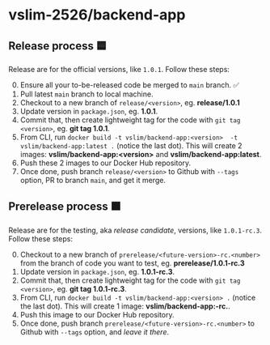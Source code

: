 # vslim-2526/backend-app

## Release process 🟦

Release are for the official versions, like `1.0.1`. Follow these steps:

0. Ensure all your to-be-released code be merged to `main` branch. ✅
1. Pull latest `main` branch to local machine.
2. Checkout to a new branch of `release/<version>`, eg. **release/1.0.1**
3. Update version in `package.json`, eg. **1.0.1**.
4. Commit that, then create lightweight tag for the code with `git tag <version>`, eg. **git tag 1.0.1**.
5. From CLI, run `docker build -t vslim/backend-app:<version>  -t vslim/backend-app:latest .` (notice the last dot). This will create 2 images: **vslim/backend-app:\<version\>** and **vslim/backend-app:latest**.
6. Push these 2 images to our Docker Hub repository.
7. Once done, push branch `release/<version>` to Github with `--tags` option, PR to branch `main`, and get it merge.

## Prerelease process 🟧

Release are for the testing, aka _release candidate_, versions, like `1.0.1-rc.3`. Follow these steps:

0. Checkout to a new branch of `prerelease/<future-version>-rc.<number>` from the branch of code you want to test, eg. **prerelease/1.0.1-rc.3**
3. Update version in `package.json`, eg. **1.0.1-rc.3**.
4. Commit that, then create lightweight tag for the code with `git tag <version>`, eg. **git tag 1.0.1-rc.3**.
5. From CLI, run `docker build -t vslim/backend-app:<version> .` (notice the last dot). This will create 1 image: **vslim/backend-app:<future-version>-rc.<number>**.
6. Push this image to our Docker Hub repository.
7. Once done, push branch `prerelease/<future-version>-rc.<number>` to Github with `--tags` option, and _leave it there_.
